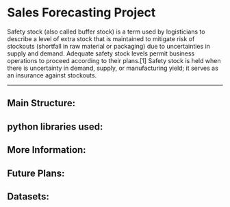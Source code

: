 Sales Forecasting Project
=============

Safety stock (also called buffer stock) is a term used by logisticians to describe a level of extra stock that is maintained to mitigate risk of stockouts (shortfall in raw material or packaging) due to uncertainties in supply and demand. Adequate safety stock levels permit business operations to proceed according to their plans.[1] Safety stock is held when there is uncertainty in demand, supply, or manufacturing yield; it serves as an insurance against stockouts.

---




Main Structure:
---

python libraries used:
---

More Information:
---

Future Plans:
---

Datasets:
---
